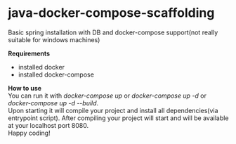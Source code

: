 # java-docker-compose-scaffolding
Basic spring installation with DB and docker-compose support(not really suitable for windows machines)

**Requirements**

- installed docker
- installed docker-compose

**How to use**  
You can run it with *docker-compose up* or *docker-compose up -d* or *docker-compose up -d --build*.  
Upon starting it will compile your project and install all dependencies(via entrypoint script). 
After compiling your project will start and will be available at your localhost port 8080.  
Happy coding! 